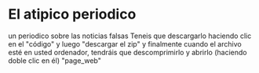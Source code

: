 # El atipico periodico
 un periodico sobre las noticias falsas
Teneis que descargarlo haciendo clic en el "código" y luego "descargar el zip" y finalmente cuando el archivo esté en usted ordenador, tendráis que descomprimirlo y abrirlo (haciendo doble clic en él) "page_web"
